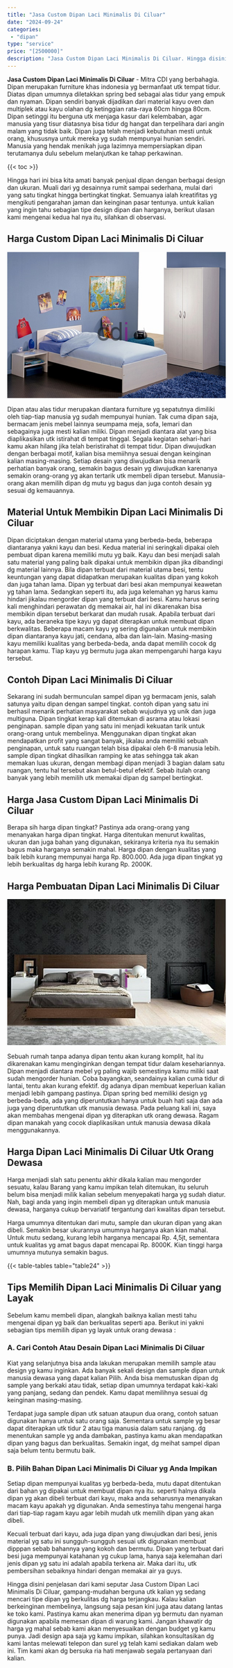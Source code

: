 ```yaml
---
title: "Jasa Custom Dipan Laci Minimalis Di Ciluar"
date: "2024-09-24"
categories:
 - "dipan"
type: "service"
price: "[2500000]"
description: "Jasa Custom Dipan Laci Minimalis Di Ciluar. Hingga disini penjelasan dari kami seputar Jasa Custom Dipan Laci Minimalis Di Ciluar, gampang-mudahan berguna ut..."
---
```


**Jasa Custom Dipan Laci Minimalis Di Ciluar** - Mitra CDI yang berbahagia. Dipan merupakan furniture khas indonesia yg bermanfaat utk tempat tidur. Diatas dipan umumnya diletakkan spring bed sebagai alas tidur yang empuk dan nyaman. Dipan sendiri banyak dijadikan dari material kayu oven dan multiplek atau kayu olahan dg ketinggian rata-raya 60cm hingga 80cm. Dipan setinggi itu berguna utk menjaga kasur dari kelembaban, agar manusia yang tisur diatasnya bisa tidur dg hangat dan terpelihara dari angin malam yang tidak baik. Dipan juga telah menjadi kebutuhan mesti untuk orang, khususnya untuk mereka yg sudah mempunyai hunian sendiri. Manusia yang hendak menikah juga lazimnya mempersiapkan dipan terutamanya dulu sebelum melanjutkan ke tahap perkawinan.

{{< toc >}}

Hingga hari ini bisa kita amati banyak penjual dipan dengan berbagai design dan ukuran. Muali dari yg desainnya rumit sampai sederhana, mulai dari yang satu tingkat hingga bertingkat tingkat. Semuanya ialah kreatifitas yg mengikuti pengarahan jaman dan keinginan pasar tentunya. untuk kalian yang ingin tahu sebagian tipe design dipan dan harganya, berikut ulasan kami mengenai kedua hal nya itu, silahkan di observasi.

## Harga Custom Dipan Laci Minimalis Di Ciluar

![Jasa Custom Dipan Laci Minimalis Di Ciluar](/images/mebel/dipan-anak-013-1.jpg)

Dipan atau alas tidur merupakan diantara furniture yg sepatutnya dimiliki oleh tiap-tiap manusia yg sudah mempunyai hunian. Tak cuma dipan saja, bermacam jenis mebel lainnya seumpama meja, sofa, lemari dan sebagainya juga mesti kalian miliki. Dipan menjadi diantara alat yang bisa diaplikasikan utk istirahat di tempat tinggal. Segala kegiatan sehari-hari kamu akan hilang jika telah beristirahat di tempat tidur. Dipan diwujudkan dengan berbagai motif, kalian bisa memiihnya sesuai dengan keinginan kalian masing-masing. Setiap desain yang diwujudkan bisa menarik perhatian banyak orang, semakin bagus desain yg diwujudkan karenanya semakin orang-orang yg akan tertarik utk membeli dipan tersebut. Manusia-orang akan memilih dipan dg mutu yg bagus dan juga contoh desain yg sesuai dg kemauannya.

## Material Untuk Membikin Dipan Laci Minimalis Di Ciluar

Dipan diciptakan dengan material utama yang berbeda-beda, beberapa diantaranya yakni kayu dan besi. Kedua material ini seringkali dipakai oleh pembuat dipan karena memiliki mutu yg baik. Kayu dan besi menjadi salah satu material yang paling baik dipakai untuk membikin dipan jika dibandingi dg material lainnya. Bila dipan terbuat dari material utama besi, tentu keuntungan yang dapat didapatkan merupakan kualitas dipan yang kokoh dan juga tahan lama. Dipan yg terbuat dari besi akan mempunyai keawetan yg tahan lama. Sedangkan seperti itu, ada juga kelemahan yg harus kamu hindari jikalau mengorder dipan yang terbuat dari besi. Kamu harus sering kali menghindari perawatan dg memakai air, hal ini dikarenakan bisa membikin dipan tersebut berkarat dan mudah rusak. Apabila terbuat dari kayu, ada beraneka tipe kayu yg dapat diterapkan untuk membuat dipan berkwalitas. Beberapa macam kayu yg sering digunakan untuk membikin dipan diantaranya kayu jati, cendana, alba dan lain-lain. Masing-masing kayu memiliki kualitas yang berbeda-beda, anda dapat memilih cocok dg harapan kamu. Tiap kayu yg bermutu juga akan mempengaruhi harga kayu tersebut.

## Contoh Dipan Laci Minimalis Di Ciluar

Sekarang ini sudah bermunculan sampel dipan yg bermacam jenis, salah satunya yaitu dipan dengan sampel tingkat. contoh dipan yang satu ini berhasil menarik perhatian masyarakat sebab wujudnya yg unik dan juga multiguna. Dipan tingkat kerap kali ditemukan di asrama atau lokasi penginapan. sample dipan yang satu ini menjadi kekuatan tarik untuk orang-orang untuk membelinya. Menggunakan dipan tingkat akan mendapatkan profit yang sangat banyak, jikalau anda memiliki sebuah penginapan, untuk satu ruangan telah bisa dipakai oleh 6-8 manusia lebih. sample dipan tingkat dihasilkan ramping ke atas sehingga tak akan memakan luas ukuran, dengan membagi dipan menjadi 3 bagian dalam satu ruangan, tentu hal tersebut akan betul-betul efektif. Sebab itulah orang banyak yang lebih memilih utk memakai dipan dg sampel bertingkat.

## Harga Jasa Custom Dipan Laci Minimalis Di Ciluar

Berapa sih harga dipan tingkat? Pastinya ada orang-orang yang menanyakan harga dipan tingkat. Harga ditentukan menurut kwalitas, ukuran dan juga bahan yang digunakan, sekiranya kriteria nya itu semakin bagus maka harganya semakin mahal. Harga dipan dengan kualitas yang baik lebih kurang mempunyai harga Rp. 800.000. Ada juga dipan tingkat yg lebih berkualitas dg harga lebih kurang Rp. 2000K.

## Harga Pembuatan Dipan Laci Minimalis Di Ciluar

![Jasa Custom Dipan Laci Minimalis Di Ciluar](/images/mebel/dipan-dewasa-005.jpg)

Sebuah rumah tanpa adanya dipan tentu akan kurang komplit, hal itu dikarenakan kamu menginginkan dengan tempat tidur dalam kesehariannya. Dipan menjadi diantara mebel yg paling wajib semestinya kamu miliki saat sudah mengorder hunian. Coba bayangkan, seandainya kalian cuma tidur di lantai, tentu akan kurang efektif. dg adanya dipan membuat keperluan kalian menjadi lebih gampang pastinya. Dipan spring bed memiliki design yg berbeda-beda, ada yang diperuntutkan hanya untuk buah hati saja dan ada juga yang diperuntutkan utk manusia dewasa. Pada peluang kali ini, saya akan membahas mengenai dipan yg diterapkan utk orang dewasa. Ragam dipan manakah yang cocok diaplikasikan untuk manusia dewasa dikala menggunakannya.

## Harga Dipan Laci Minimalis Di Ciluar Utk Orang Dewasa

Harga menjadi slah satu penentu akhir dikala kalian mau mengorder sesuatu, kalau Barang yang kamu impikan telah ditemukan, itu seluruh belum bisa menjadi milik kalian sebelum menyepakati harga yg sudah diatur. Nah, bagi anda yang ingin membeli dipan yg diterapkan untuk manusia dewasa, harganya cukup bervariatif tergantung dari kwalitas dipan tersebut.

Harga umumnya ditentukan dari mutu, sample dan ukuran dipan yang akan dibeli. Semakin besar ukurannya umumnya harganya akan kian mahal. Untuk mutu sedang, kurang lebih harganya mencapai Rp. 4,5jt, sementara untuk kualitas yg amat bagus dapat mencapai Rp. 8000K. Kian tinggi harga umumnya mutunya semakin bagus.

{{< table-tables table="table24" >}}

## Tips Memilih Dipan Laci Minimalis Di Ciluar yang Layak

Sebelum kamu membeli dipan, alangkah baiknya kalian mesti tahu mengenai dipan yg baik dan berkualitas seperti apa. Berikut ini yakni sebagian tips memilih dipan yg layak untuk orang dewasa :

### A. Cari Contoh Atau Desain Dipan Laci Minimalis Di Ciluar

Kiat yang selanjutnya bisa anda lakukan merupakan memilih sample atau design yg kamu inginkan. Ada banyak sekali design dan sample dipan untuk manusia dewasa yang dapat kalian Pilih. Anda bisa memutuskan dipan dg sample yang berkaki atau tidak, setiap dipan umumnya terdapat kaki-kaki yang panjang, sedang dan pendek. Kamu dapat memilihnya sesuai dg keinginan masing-masing.

Terdapat juga sample dipan utk satuan ataupun dua orang, contoh satuan digunakan hanya untuk satu orang saja. Sementara untuk sample yg besar dapat diterapkan utk tidur 2 atau tiga manusia dalam satu ranjang. dg menentukan sample yg anda dambakan, pastinya kamu akan mendapatkan dipan yang bagus dan berkualitas. Semakin ingat, dg meihat sampel dipan saja belum tentu bermutu baik.

### B. Pilih Bahan Dipan Laci Minimalis Di Ciluar yg Anda Impikan

Setiap dipan mempunyai kualitas yg berbeda-beda, mutu dapat ditentukan dari bahan yg dipakai untuk membuat dipan nya itu. seperti halnya dikala dipan yg akan dibeli terbuat dari kayu, maka anda seharusnya menanyakan macam kayu apakah yg digunakan. Anda semestinya tahu mengenai harga dari tiap-tiap ragam kayu agar lebih mudah utk memilih dipan yang akan dibeli.

Kecuali terbuat dari kayu, ada juga dipan yang diwujudkan dari besi, jenis material yg satu ini sungguh-sungguh sesuai utk digunakan membuat dipppan sebab bahannya yang kokoh dan bermutu. Dipan yang terbuat dari besi juga mempunyai katahanan yg cukup lama, hanya saja kelemahan dari jenis dipan yg satu ini adalah apabila terkena air. Maka dari itu, utk pembersihan sebaiknya hindari dengan memakai air ya guys.

Hingga disini penjelasan dari kami seputar Jasa Custom Dipan Laci Minimalis Di Ciluar, gampang-mudahan berguna utk kalian yg sedang mencari tipe dipan yg berkulitas dg harga terjangkau. Kalau kalian berkeinginan membelinya, langsung saja pesan kini juga atau datang lantas ke toko kami. Pastinya kamu akan menerima dipan yg bermutu dan nyaman digunakan apabila memesan dipan di warung kami. Jangan khawatir dg harga yg mahal sebab kami akan menyesuaikan dengan budget yg kamu punya. Jadi design apa saja yg kamu impikan, silahkan konsultasikan dg kami lantas melewati telepon dan surel yg telah kami sediakan dalam web ini. Tim kami akan dg bersuka ria hati menjawab segala pertanyaan dari kalian.
